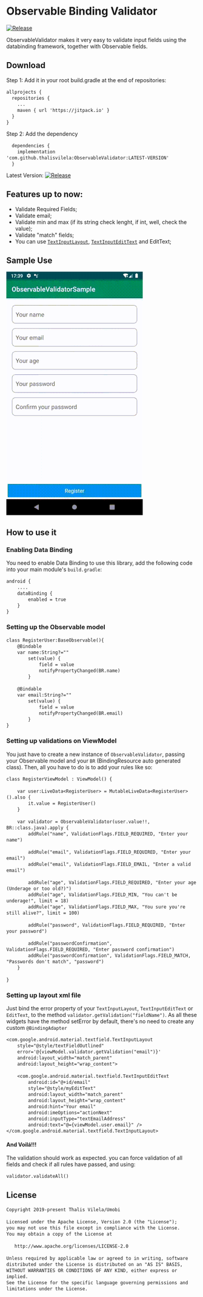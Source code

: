 # Observable Binding Validator

[![Release](https://jitpack.io/v/thalisvilela/ObservableValidator.svg?style=flag-square?style=flat-square)](https://jitpack.io/#thalisvilela/ObservableValidator)

ObservableValidator makes it very easy to validate input fields using the databinding framework, together with Observable fields.
## Download

Step 1: Add it in your root build.gradle at the end of repositories:

```
allprojects {
  repositories {
    ...
    maven { url 'https://jitpack.io' }
  }
}
```

Step 2: Add the dependency
```
  dependencies {
    implementation 'com.github.thalisvilela:ObservableValidator:LATEST-VERSION'
  }
```
Latest Version: [![Release](https://jitpack.io/v/thalisvilela/ObservableValidator.svg?style=flag-square?style=flat-square)](https://jitpack.io/#thalisvilela/ObservableValidator)


## Features up to now:

* Validate Required Fields;
* Validate email;
* Validate min and max (if its string check lenght, if int, well, check the value);
* Validate "match" fields;
* You can use [`TextInputLayout`](https://developer.android.com/reference/android/support/design/widget/TextInputLayout.html), [`TextInputEditText`](https://developer.android.com/reference/android/support/design/widget/TextInputEditText.html) and EditText;

## Sample Use

<img src="demonstration.gif" alt="...">

## How to use it

### Enabling Data Binding ###

You need to enable Data Binding to use this library, add the following code into your main module's `build.gradle`:

```
android {
    ....
    dataBinding {
        enabled = true
    }
}
```
### Setting up the Observable model ###
```
class RegisterUser:BaseObservable(){
    @Bindable
    var name:String?=""
        set(value) {
            field = value
            notifyPropertyChanged(BR.name)
        }

    @Bindable
    var email:String?=""
        set(value) {
            field = value
            notifyPropertyChanged(BR.email)
        }
}
```

### Setting up validations on ViewModel ###
You just have to create a new instance of  `ObservableValidator`, passing your Observable model and your `BR` (BindingResource auto generated class). Then, all you have to do is to add your rules like so:
```
class RegisterViewModel : ViewModel() {

    var user:LiveData<RegisterUser> = MutableLiveData<RegisterUser>().also {
        it.value = RegisterUser()
    }

    var validator = ObservableValidator(user.value!!, BR::class.java).apply {
        addRule("name", ValidationFlags.FIELD_REQUIRED, "Enter your name")

        addRule("email", ValidationFlags.FIELD_REQUIRED, "Enter your email")
        addRule("email", ValidationFlags.FIELD_EMAIL, "Enter a valid email")

        addRule("age", ValidationFlags.FIELD_REQUIRED, "Enter your age (Underage or too old?)")
        addRule("age", ValidationFlags.FIELD_MIN, "You can't be underage!", limit = 18)
        addRule("age", ValidationFlags.FIELD_MAX, "You sure you're still alive?", limit = 100)

        addRule("password", ValidationFlags.FIELD_REQUIRED, "Enter your password")

        addRule("passwordConfirmation", ValidationFlags.FIELD_REQUIRED, "Enter password confirmation")
        addRule("passwordConfirmation", ValidationFlags.FIELD_MATCH, "Passwords don't match", "password")
    }

}
```



### Setting up layout xml file ###

Just bind the error property of your `TextInputLayout`, `TextInputEditText` or `EditText`, to the method `validator.getValidation("fieldName")`. As all these widgets have the method setError by default, there's no need to create any custom `@BindingAdapter`

```
<com.google.android.material.textfield.TextInputLayout
    style="@style/textFieldOutlined"
    error='@{viewModel.validator.getValidation("email")}'
    android:layout_width="match_parent"
    android:layout_height="wrap_content">

    <com.google.android.material.textfield.TextInputEditText
        android:id="@+id/email"
        style="@style/myEditText"
        android:layout_width="match_parent"
        android:layout_height="wrap_content"
        android:hint="Your email"
        android:imeOptions="actionNext"
        android:inputType="textEmailAddress"
        android:text="@={viewModel.user.email}" />
</com.google.android.material.textfield.TextInputLayout>
```

#### And Voilá!!! ####

The validation should work as expected. you can force validation of all fields and check if all rules have passed, and  using:

```
validator.validateAll()
```


## License ##

    Copyright 2019-present Thalis Vilela/Umobi

    Licensed under the Apache License, Version 2.0 (the "License");
    you may not use this file except in compliance with the License.
    You may obtain a copy of the License at

       http://www.apache.org/licenses/LICENSE-2.0

    Unless required by applicable law or agreed to in writing, software
    distributed under the License is distributed on an "AS IS" BASIS,
    WITHOUT WARRANTIES OR CONDITIONS OF ANY KIND, either express or implied.
    See the License for the specific language governing permissions and
    limitations under the License.

